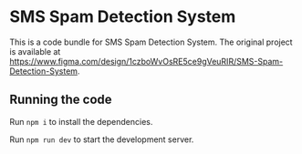 
  # SMS Spam Detection System

  This is a code bundle for SMS Spam Detection System. The original project is available at https://www.figma.com/design/1czboWvOsRE5ce9gVeuRIR/SMS-Spam-Detection-System.

  ## Running the code

  Run `npm i` to install the dependencies.

  Run `npm run dev` to start the development server.
  